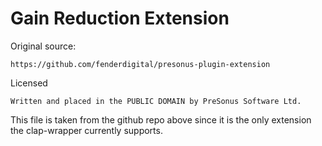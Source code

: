 # Gain Reduction Extension

Original source: 

	https://github.com/fenderdigital/presonus-plugin-extension

Licensed

	Written and placed in the PUBLIC DOMAIN by PreSonus Software Ltd.

This file is taken from the github repo above since it is the only extension the clap-wrapper currently supports.
